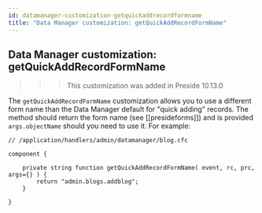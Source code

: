 ```yaml
---
id: datamanager-customization-getquickaddrecordformname
title: "Data Manager customization: getQuickAddRecordFormName"
---
```


## Data Manager customization: getQuickAddRecordFormName

>>> This customization was added in Preside 10.13.0

The `getQuickAddRecordFormName` customization allows you to use a different form name than the Data Manager default for "quick adding" records. The method should return the form name (see [[presideforms]]) and is provided `args.objectName` should you need to use it. For example:

```luceescript
// /application/handlers/admin/datamanager/blog.cfc

component {

	private string function getQuickAddRecordFormName( event, rc, prc, args={} ) {
		return "admin.blogs.addblog";
	}

}
```

